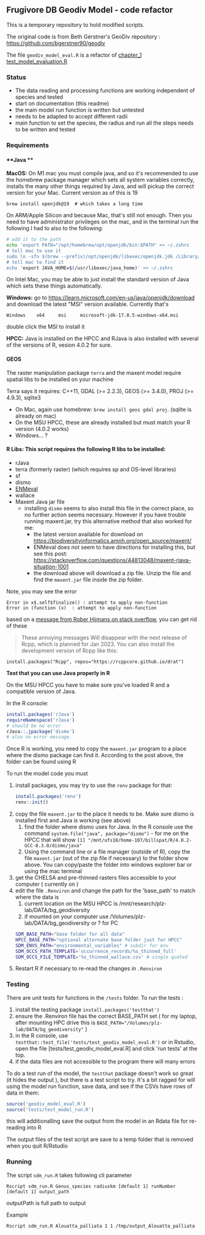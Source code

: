 ## Frugivore DB Geodiv Model - code refactor

This is a temporary repository to hold modified scripts. 

The original code is from Beth Gerstner's GeoDiv repository : https://github.com/bgerstner90/geodiv

The file `geodiv_model_eval.R` is a refactor of [chapter_1 test_model_evaluation.R](https://github.com/bgerstner90/geodiv/blob/master/chapter_1/rcode/test_model_evaluation.R#L91)

### Status

- The data reading and processing functions are working independent of species and tested
- start on documentation (this readme)
- the main model run function is written but untested
- needs to be adapted to accept different radii
- main function to set the species, the radius and run all the steps needs to be written and tested

### Requirements

#### **Java **

**MacOS:**  On M1 mac you must compile java, and so it's recommended to use the homebrew package manager which sets all system variables correctly, installs the many other things required by Java, and will pickup the correct version for your Mac.  Current version as of this is 19

 `brew install openjdk@19  # which takes a long time`

On ARM/Apple Silicon and because Mac, that's still not enough.  Then you need to have administrator privileges on the mac, and in the terminal run the following I had to also to the following: 

```Bash
# add it to the path
echo 'export PATH="/opt/homebrew/opt/openjdk/bin:$PATH" >> ~/.zshrc
# tell mac to use it 
sudo ln -sfn $(brew --prefix)/opt/openjdk/libexec/openjdk.jdk /Library/Java/JavaVirtualMachines/openjdk.jdk
# tell mac to find it
echo 'export JAVA_HOME=$(/usr/libexec/java_home)' >> ~/.zshrc
```

On Intel Mac, you may be able to just install the standard version of Java which sets these things automatically. 


**Windows:**  go to https://learn.microsoft.com/en-us/java/openjdk/download and download the latest "MSI" version available.  Currently that's

`Windows 	x64 	msi 	microsoft-jdk-17.0.5-windows-x64.msi`


double click the MSI to install it

**HPCC:**  Java is installed on the HPCC and RJava is also installed with several of the versions of R, vesion 4.0.2 for sure. 

#### **GEOS** 

The raster manipulation package `terra` and the maxent model require spatial libs to be installed on your machine

Terra says it requires:  C++11, GDAL (>= 2.2.3), GEOS (>= 3.4.0), PROJ (>= 4.9.3), sqlite3

- On Mac, again use homebrew:  `brew install geos gdal proj`. (sqlite is already on mac)
- On the MSU HPCC, these are already installed but must match your R version (4.0.2 works)
- Windows... ?

#### **R Libs:** This script requires the following R libs to be installed: 

 - rJava
 - terra (formerly raster) (which requires sp and OS-level libraries)
 - sf
 - dismo
 - [ENMeval](https://jamiemkass.github.io/ENMeval/index.html)
 - wallace
 - Maxent Java jar file
    - installing `dismo` seems to also install this file in the correct place, so no further action seems necessary.  However if you have trouble running maxent.jar, try this alternative method that also worked for me: 
        - the latest version available for download on https://biodiversityinformatics.amnh.org/open_source/maxent/  
        - ENMeval does not seem to have directions for installing this, but see this post: https://stackoverflow.com/questions/44813048/maxent-rjava-situation-1001
        - the download above will download a zip file.  Unzip the file and find the `maxent.jar` file inside the zip folder.   
  

Note, you may see the error

```
Error in x$.self$finalize() : attempt to apply non-function
Error in (function (x)  : attempt to apply non-function
```



based on a [message from Rober Hijmans on stack overflow](https://stackoverflow.com/questions/65556253/r-raster-selffinalize-error-causing-failure), you can get rid of these 

> These annoying messages Will disappear with the next release of Rcpp, which is planned for 
> Jan 2023. You can also install the development version of Rcpp like this:

`install.packages("Rcpp", repos="https://rcppcore.github.io/drat")`


**Test that you can use Java properly in R**

On the MSU HPCC you have to make sure you've loaded R and a compatible version of Java. 

In the R console: 

```R 
install.packages('rJava')
requireNamespace('rJava')
# should be no error
rJava::.jpackage('dismo')
# also no error message. 
```

Once R is working, you need to copy the `maxent.jar` program to a place where the dismo package can find it.   According to the post above, the folder can be found using R 

To run the model code you must

1. install packages, you may try to use the `renv` package for that: 
   ```R
   install.packages('renv')
   renv::init()
   ```
1. copy the file `maxent.jar` to the place it needs to be.  Make sure dismo is installed first and Java is working (see above)
    1. find the folder where dismo uses for Java.  In the R console use the command `system.file("java", package="dismo")` - for me on the HPCC that will show `[1] "/mnt/ufs18/home-107/billspat/R/4.0.2-GCC-8.3.0/dismo/java"`
    1. Using the command line or a file manager (outside of R), copy the file `maxent.jar` (out of the zip file if necessary) to the folder show above.  You can copy/paste the folder into windows explorer bar or using the mac terminal
1. get the CHELSA and pre-thinned rasters files accessible to your computer ( currently on ) 
1. edit the file `.Renviron` and change the path for the 'base_path' to match where the data is
    1. current location on the MSU HPCC is /mnt/research/plz-lab/DATA/bg_geodiversity
    1. if mounted on your computer use /Volumes/plz-lab/DATA/bg_geodiversity or ? for PC
    ```bash
    SDM_BASE_PATH="base folder for all data"
    HPCC_BASE_PATH="optional alternate base folder just for HPCC"
    SDM_ENVS_PATH="environmental_variables" # subdir for env
    SDM_OCCS_PATH_TEMPLATE='occurrence_records/%s_thinned_full'
    SDM_OCCS_FILE_TEMPLATE='%s_thinned_wallace.csv' # single quoted
    ```
1. Restart R if necessary to re-read the changes in `.Renviron`


### Testing

There are unit tests for functions in the `/tests` folder.  To run the tests : 


1. install the testing package `install.packages('testthat')`
1. ensure the .Renviron file has the correct BASE_PATH set ( for my laptop, after mounting HPC drive this is `BASE_PATH="/Volumes/plz-lab/DATA/bg_geodiversity"` )
1. in the R console, use `testthat::test_file('tests/test_geodiv_model_eval.R')` or in Rstudio, open the file [tests/test_geodiv_model_eval.R] and click 'run tests' at the top. 
1. if the data files are not accessible to the program there will many errors

To do a test run of the model, the `testthat` package doesn't work so great (it hides the output ), but there is a test script to try.  It's a bit ragged for will using the model run function, save data, and see if the CSVs have rows of data in them:

```R
source('geodiv_model_eval.R')
source('tests/test_model_run.R')
```

this will additionalling save the output from the model in an Rdata file for re-reading into R

The output files of the test script are save to a temp folder that is removed when you quit R/Rstudio

### Running 

The script `sdm_run.R` takes following cli parameter

  `Rscript sdm_run.R Genus_species radiuskm [default 1] runNumber [default 1] output_path` 
  
  outputPath is full path to output

  
Example

`Rscript sdm_run.R Alouatta_palliata 1 1 /tmp/output_Alouatta_palliata`



